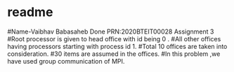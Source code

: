 # readme 
#Name-Vaibhav Babasaheb Done PRN:2020BTEIT00028 Assignment 3 
#Root processor is given to head office with id being 0 .
#All other offices having processors starting with process id 1.
#Total 10 offices are taken into consideration.
#30 items are assumed in the offices.
#In this problem ,we have used group communication of MPI.
